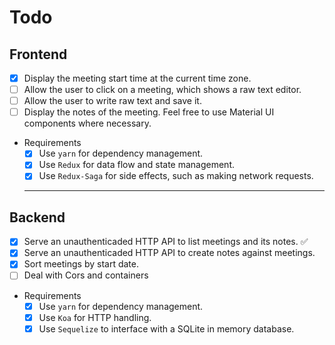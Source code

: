 # Todo

## Frontend

- [X] Display the meeting start time at the current time zone.
- [ ] Allow the user to click on a meeting, which shows a raw text editor.
- [ ] Allow the user to write raw text and save it.
- [ ] Display the notes of the meeting. Feel free to use Material UI components where necessary.

- Requirements
  - [X] Use `yarn` for dependency management.
  - [X] Use `Redux` for data flow and state management.
  - [X] Use `Redux-Saga` for side effects, such as making network requests.

  ---

## Backend

- [X] Serve an unauthenticaded HTTP API to list meetings and its notes. ✅
- [X] Serve an unauthenticaded HTTP API to create notes against meetings.
- [X] Sort meetings by start date.
- [ ] Deal with Cors and containers 

- Requirements
  - [X] Use `yarn` for dependency management.
  - [X] Use `Koa` for HTTP handling.
  - [X] Use `Sequelize` to interface with a SQLite in memory database.
